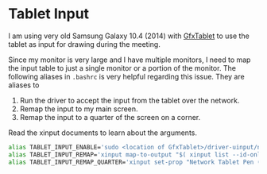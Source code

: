 # Tablet Input

I am using very old Samsung Galaxy 10.4 (2014) with [GfxTablet](https://github.com/rfc2822/GfxTablet)
to use the tablet as input for drawing during the meeting.

Since my monitor is very large and I have multiple monitors, I need to map the input table to 
just a single monitor or a portion of the monitor. The following aliases in `.bashrc` is very helpful regarding
this issue. They are aliases to
1. Run the driver to accept the input from the tablet over the network.
2. Remap the input to my main screen.
3. Remap the input to a quarter of the screen on a corner.

Read the xinput documents to learn about the arguments.

```bash
alias TABLET_INPUT_ENABLE='sudo <location of GfxTablet>/driver-uinput/networktablet'
alias TABLET_INPUT_REMAP='xinput map-to-output "$( xinput list --id-only "Network Tablet Pen (0)" )" DP-0'
alias TABLET_INPUT_REMAP_QUARTER='xinput set-prop "Network Tablet Pen (0)" "Coordinate Transformation Matrix" 0.39024 0 0.21951 0 0.421875 0 0 0 1'
```
